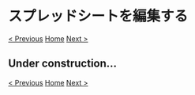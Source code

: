# スプレッドシートを編集する

[< Previous](05_EditForms.md) [Home](00_Indices.md) [Next >](07_EditSheet.md)

## Under construction...

[< Previous](05_EditForms.md) [Home](00_Indices.md) [Next >](07_EditSheet.md)